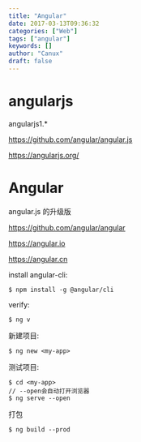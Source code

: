 ```yaml
---
title: "Angular"
date: 2017-03-13T09:36:32
categories: ["Web"]
tags: ["angular"]
keywords: []
author: "Canux"
draft: false
---
```


# angularjs

angularjs1.*

<https://github.com/angular/angular.js>

<https://angularjs.org/>

# Angular

angular.js 的升级版

<https://github.com/angular/angular>

<https://angular.io>

<https://angular.cn>

install angular-cli:

    $ npm install -g @angular/cli
    
verify:

    $ ng v
    
新建项目:

    $ ng new <my-app>
    
测试项目:

    $ cd <my-app>
    // --open会自动打开浏览器
    $ ng serve --open
    
打包

    $ ng build --prod
